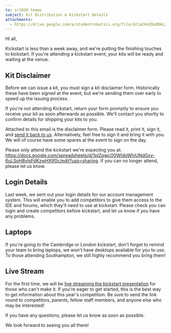 ```yaml
---
to: sr2020-teams
subject: Kit Distribution & Kickstart details
attachments:
  - https://drive.google.com/a/studentrobotics.org/file/d/1aCHnZ6o8DkLzHef1C2lz_iIkZkOjYP6P/view?usp=sharing
---
```


Hi all,

Kickstart is less than a week away, and we're putting the finishing touches to kickstart. If you're attending a kickstart event, your kits will be ready and waiting at the venue.

## Kit Disclaimer

Before we can issue a kit, you must sign a kit disclaimer form. Historically these have been signed at the event, but we're sending them over early to speed up the issuing process.

If you're not attending Kickstart, return your form promptly to ensure you receive your kit as soon afterwards as possible. We'll contact you shortly to confirm details for shipping your kits to you.

Attached to this email is the disclaimer form. Please read it, print it, sign it, and [send it back to us](mailto:teams@studentrobotics.org). Alternatively, feel free to sign it and bring it with you. We will of course have some spares at the event to sign on the day.

Please only attend the kickstart we're expecting you at: https://docs.google.com/spreadsheets/d/1plZqwcO0WIdoWhiUNdGxy-6uLSoH8vIsFdKzwHXtf0c/edit?usp=sharing. If you can no longer attend, please let us know.

## Login Details

Last week, we sent out your login details for our account management system. This will enable you to add competitors to give them access to the IDE and forums, which they'll need to use at kickstart. Please check you can login and create competitors before kickstart, and let us know if you have any problems.

## Laptops

If you're going to the Cambridge or London kickstart, don't forget to remind your team to bring laptops, we won't have desktops available for you to use. To those attending Southampton, we still highly recommend you bring them!

## Live Stream

For the first time, we will be [live streaming the kickstart presentation](https://www.youtube.com/watch?v=OHYT5iO352c) for those who can't make it. If you're eager to get started, this is the best way to get information about this year's competition. Be sure to send the link round to competitors, parents, fellow staff members, and anyone else who may be interested!

If you have any questions, please let us know as soon as possible.

We look forward to seeing you all there!
